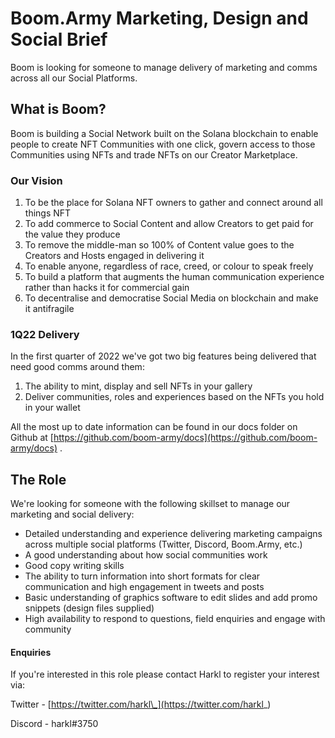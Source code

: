 # Boom.Army Marketing, Design and Social Brief

Boom is looking for someone to manage delivery of marketing and comms across all our Social Platforms.

## What is Boom?

Boom is building a Social Network built on the Solana blockchain to enable people to create NFT Communities with one click, govern access to those Communities using NFTs and trade NFTs on our Creator Marketplace.

### Our Vision

1. To be the place for Solana NFT owners to gather and connect around all things NFT
2. To add commerce to Social Content and allow Creators to get paid for the value they produce
3. To remove the middle-man so 100% of Content value goes to the Creators and Hosts engaged in delivering it
4. To enable anyone, regardless of race, creed, or colour to speak freely
5. To build a platform that augments the human communication experience rather than hacks it for commercial gain
6. To decentralise and democratise Social Media on blockchain and make it antifragile

### 1Q22 Delivery

In the first quarter of 2022 we&#39;ve got two big features being delivered that need good comms around them:

1. The ability to mint, display and sell NFTs in your gallery
2. Deliver communities, roles and experiences based on the NFTs you hold in your wallet

All the most up to date information can be found in our docs folder on Github at [https://github.com/boom-army/docs](https://github.com/boom-army/docs) .

## The Role

We&#39;re looking for someone with the following skillset to manage our marketing and social delivery:

- Detailed understanding and experience delivering marketing campaigns across multiple social platforms (Twitter, Discord, Boom.Army, etc.)
- A good understanding about how social communities work
- Good copy writing skills
- The ability to turn information into short formats for clear communication and high engagement in tweets and posts
- Basic understanding of graphics software to edit slides and add promo snippets (design files supplied)
- High availability to respond to questions, field enquiries and engage with community

#### Enquiries

If you&#39;re interested in this role please contact Harkl to register your interest via:

Twitter - [https://twitter.com/harkl\_](https://twitter.com/harkl_)

Discord - harkl#3750
